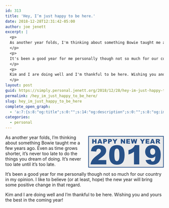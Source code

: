 ```yaml
---
id: 313
title: 'Hey, I’m just happy to be here.'
date: 2018-12-28T12:31:42-05:00
author: joe jenett
excerpt: |
  <p>
  As another year folds, I'm thinking about something Bowie taught me a few years ago. Even as time grows shorter, it's never too late to do the things you dream of doing. It's never too late until it's too late.
  </p>
  <p>
  It's been a good year for me personally though not so much for our country in my opinion. I like to believe (or at least, hope) the new year will bring some positive change in that regard.
  </p>
  <p>
  Kim and I are doing well and I'm thankful to be here. Wishing you and yours the best in the coming year!
  </p>
layout: post
guid: https://simply.personal.jenett.org/2018/12/28/hey-im-just-happy-to-be-here/
permalink: /hey_im_just_happy_to_be_here/
slug: hey_im_just_happy_to_be_here
complete_open_graph:
  - 'a:7:{s:8:"og:title";s:0:"";s:14:"og:description";s:0:"";s:8:"og:image";s:0:"";s:7:"og:type";s:0:"";s:12:"twitter:card";s:7:"summary";s:19:"twitter:description";s:0:"";s:15:"twitter:creator";s:0:"";}'
categories:
  - personal
---
```

<img style="border: none; position: relative; float: right; margin-left: 20px; margin-top: 4px;" src="../images/ny19.png" alt="Happy New Year!" />

As another year folds, I’m thinking about something Bowie taught me a few years ago. Even as time grows shorter, it’s never too late to do the things you dream of doing. It’s never too late until it’s too late.

It’s been a good year for me personally though not so much for our country in my opinion. I like to believe (or at least, hope) the new year will bring some positive change in that regard.

Kim and I are doing well and I’m thankful to be here. Wishing you and yours the best in the coming year!